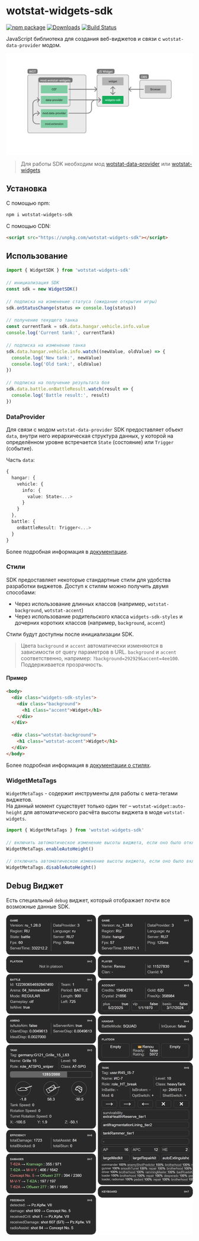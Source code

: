 # wotstat-widgets-sdk
[![npm package][npm-img]][npm-url]
[![Downloads][downloads-img]][downloads-url]
[![Build Status][build-img]][build-url]

[npm-img]: https://img.shields.io/npm/v/wotstat-widgets-sdk
[npm-url]: https://www.npmjs.com/package/wotstat-widgets-sdk
[build-img]: https://github.com/WOT-STAT/wotstat-widgets-sdk/actions/workflows/publish.yml/badge.svg
[build-url]: https://github.com/WOT-STAT/wotstat-widgets-sdk/actions/workflows/publish.yml
[downloads-img]: https://img.shields.io/npm/dt/wotstat-widgets-sdk
[downloads-url]: https://www.npmtrends.com/wotstat-widgets-sdk


JavaScript библиотека для создания веб-виджетов и связи с `wotstat-data-provider` модом.

![schema](.github/widgets-sdk.png)

> Для работы SDK необходим мод [wotstat-data-provider](https://github.com/WOT-STAT/data-provider) или [wotstat-widgets](https://github.com/WOT-STAT/wotstat-widgets)

## Установка

С помощью npm:
```bash
npm i wotstat-widgets-sdk
```

С помощью CDN:
```html
<script src="https://unpkg.com/wotstat-widgets-sdk"></script>
```

## Использование

```js
import { WidgetSDK } from 'wotstat-widgets-sdk'

// инициализация SDK
const sdk = new WidgetSDK()

// подписка на изменение статуса (ожидание открытия игры)
sdk.onStatusChange(status => console.log(status))

// получение текущего танка
const currentTank = sdk.data.hangar.vehicle.info.value
console.log('Current tank:', currentTank)

// подписка на изменение танка
sdk.data.hangar.vehicle.info.watch((newValue, oldValue) => {
  console.log('New tank:', newValue)
  console.log('Old tank:', oldValue)
})

// подписка на получение результата боя
sdk.data.battle.onBattleResult.watch(result => {
  console.log('Battle result:', result)
})
```

### DataProvider
Для связи с модом `wotstat-data-provider` SDK предоставляет объект `data`, внутри него иерархическая структура данных, у которой на определённом уровне встречается `State` (состояние) или `Trigger` (событие).

Часть `data`:
```ts
{
  hangar: {
    vehicle: {
      info: {
        value: State<...>
      }
    }
  },
  battle: {
    onBattleResult: Trigger<...>
  }
}
```

Более подробная информация в [документации](./docs/api.md).

### Стили

SDK предоставляет некоторые стандартные стили для удобства разработки виджетов. Доступ к стилям можно получить двумя способами:
- Через использование длинных классов (например, `wotstat-background`, `wotstat-accent`)
- Через использование родительского класса `widgets-sdk-styles` и дочерних коротких классов (например, `background`, `accent`)

Стили будут доступны после инициализации SDK.

> Цвета `background` и `accent` автоматически изменяются в зависимости от query параметров в URL.
>  `background` и `accent` соответственно, например: `?background=292929&accent=4ee100`. Поддерживается прозрачность.


#### Пример
```html
<body>
  <div class="widgets-sdk-styles">
    <div class="background">
      <h1 class="accent">Widget</h1>
    </div>
  </div>

  <div class="wotstat-background">
    <h1 class="wotstat-accent">Widget</h1>
  </div>
</body>
```

Более подробная информация в [документации о стилях](./docs/styles.md).

### WidgetMetaTags

`WidgetMetaTags` - содержит инструменты для работы с мета-тегами виджетов.  
На данный момент существует только один тег – `wotstat-widget:auto-height` для автоматического расчёта высоты виджета в моде `wotstat-widgets`.

```js
import { WidgetMetaTags } from 'wotstat-widgets-sdk'

// включить автоматическое изменение высоты виджета, если оно было отключено
WidgetMetaTags.enableAutoHeight()

// отключить автоматическое изменение высоты виджета, если оно было включено
WidgetMetaTags.disableAutoHeight()

```

## Debug Виджет
Есть специальный `debug` виджет, который отображает почти все возможные данные SDK.

![](/.github/debug-widget.png)